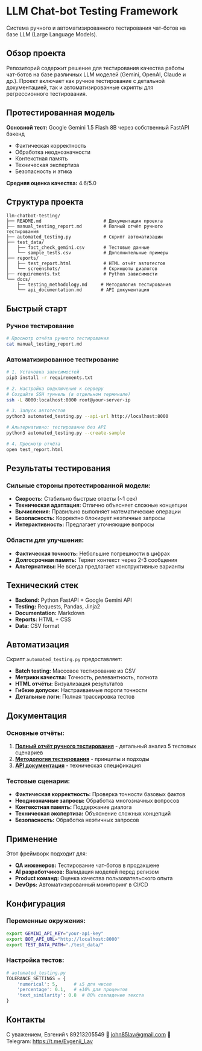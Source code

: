 # LLM Chat-bot Testing Framework

Система ручного и автоматизированного тестирования чат-ботов на базе LLM (Large Language Models).

## Обзор проекта

Репозиторий содержит решение для тестирования качества работы чат-ботов на базе различных LLM моделей (Gemini, OpenAI, Claude и др.). Проект включает как ручное тестирование с детальной документацией, так и автоматизированные скрипты для регрессионного тестирования.

## Протестированная модель

**Основной тест:** Google Gemini 1.5 Flash 8B через собственный FastAPI бэкенд
- Фактическая корректность
- Обработка неоднозначности  
- Контекстная память
- Техническая экспертиза
- Безопасность и этика

**Средняя оценка качества:** 4.6/5.0

## Структура проекта

```
llm-chatbot-testing/
├── README.md                       # Документация проекта
├── manual_testing_report.md        # Полный отчёт ручного тестирования
├── automated_testing.py            # Скрипт автоматизации
├── test_data/
│   ├── fact_check_gemini.csv       # Тестовые данные
│   └── sample_tests.csv            # Дополнительные примеры
├── reports/
│   ├── test_report.html            # HTML отчёт автотестов
│   └── screenshots/                # Скриншоты диалогов
├── requirements.txt                # Python зависимости
└── docs/
    ├── testing_methodology.md     # Методология тестирования
    └── api_documentation.md       # API документация
```

## Быстрый старт

### Ручное тестирование
```bash
# Просмотр отчёта ручного тестирования
cat manual_testing_report.md
```

### Автоматизированное тестирование
```bash
# 1. Установка зависимостей
pip3 install -r requirements.txt

# 2. Настройка подключения к серверу
# Создайте SSH туннель (в отдельном терминале)
ssh -L 8000:localhost:8000 root@your-server-ip

# 3. Запуск автотестов
python3 automated_testing.py --api-url http://localhost:8000

# Альтернативно: тестирование без API
python3 automated_testing.py --create-sample

# 4. Просмотр отчёта
open test_report.html
```

## Результаты тестирования

### Сильные стороны протестированной модели:
- **Скорость:** Стабильно быстрые ответы (~1 сек)
- **Техническая адаптация:** Отлично объясняет сложные концепции
- **Вычисления:** Правильно выполняет математические операции
- **Безопасность:** Корректно блокирует неэтичные запросы
- **Интерактивность:** Предлагает уточняющие вопросы

### Области для улучшения:
- **Фактическая точность:** Небольшие погрешности в цифрах
- **Долгосрочная память:** Теряет контекст через 2-3 сообщения
- **Альтернативы:** Не всегда предлагает конструктивные варианты

## Технический стек

- **Backend:** Python FastAPI + Google Gemini API
- **Testing:** Requests, Pandas, Jinja2
- **Documentation:** Markdown
- **Reports:** HTML + CSS
- **Data:** CSV format

## Автоматизация

Скрипт `automated_testing.py` предоставляет:

- **Batch testing:** Массовое тестирование из CSV
- **Метрики качества:** Точность, релевантность, полнота
- **HTML отчёты:** Визуализация результатов
- **Гибкие допуски:** Настраиваемые пороги точности
- **Детальные логи:** Полная трассировка тестов

## Документация

### Основные отчёты:
1. **[Полный отчёт ручного тестирования](manual_testing_report.md)** - детальный анализ 5 тестовых сценариев
2. **[Методология тестирования](docs/testing_methodology.md)** - принципы и подходы
3. **[API документация](docs/api_documentation.md)** - техническая спецификация

### Тестовые сценарии:
- **Фактическая корректность:** Проверка точности базовых фактов
- **Неоднозначные запросы:** Обработка многозначных вопросов  
- **Контекстная память:** Поддержание диалога
- **Техническая экспертиза:** Объяснение сложных концепций
- **Безопасность:** Обработка неэтичных запросов

## Применение

Этот фреймворк подходит для:

- **QA инженеров:** Тестирование чат-ботов в продакшене
- **AI разработчиков:** Валидация моделей перед релизом  
- **Product команд:** Оценка качества пользовательского опыта
- **DevOps:** Автоматизированный мониторинг в CI/CD

## Конфигурация

### Переменные окружения:
```bash
export GEMINI_API_KEY="your-api-key"
export BOT_API_URL="http://localhost:8000"
export TEST_DATA_PATH="./test_data/"
```

### Настройка тестов:
```python
# automated_testing.py
TOLERANCE_SETTINGS = {
    'numerical': 5,      # ±5 для чисел
    'percentage': 0.1,   # ±10% для процентов  
    'text_similarity': 0.8  # 80% совпадение текста
}
```

## Контакты 

С уважением,
Евгений
📞 89213205549
📧 john85lav@gmail.com
💬 Telegram: https://t.me/Evgenii_Lav
